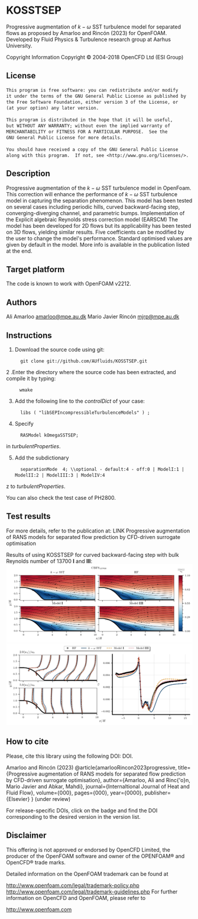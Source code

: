 # KOSSTSEP
Progressive augmentation of $k-\omega$ SST turbulence model for separated flows
as proposed by Amarloo and Rincón (2023) for OpenFOAM.
Developed by Fluid Physics & Turbulence research group at Aarhus University.

Copyright Information
    Copyright © 2004-2018 OpenCFD Ltd (ESI Group)

## License
    This program is free software: you can redistribute and/or modify
    it under the terms of the GNU General Public License as published by
    the Free Software Foundation, either version 3 of the License, or
    (at your option) any later version.

    This program is distributed in the hope that it will be useful,
    but WITHOUT ANY WARRANTY; without even the implied warranty of
    MERCHANTABILITY or FITNESS FOR A PARTICULAR PURPOSE.  See the
    GNU General Public License for more details.

    You should have received a copy of the GNU General Public License
    along with this program.  If not, see <http://www.gnu.org/licenses/>.

## Description
Progressive augmentation of the $k-\omega$ SST turbulence model in OpenFoam.
This correction will enhance the performance of $k-\omega$ SST turbulence model in 
capturing the separation phenomenon. This model has been tested on several cases
including periodic hills, curved backward-facing step, converging-diverging channel, and parametric bumps. 
Implementation of the Explicit algebraic Reynolds stress correction model (EARSCM)
The model has been developed for 2D flows but its applicability has been tested on 3D
flows, yielding similar results.
Five coefficients can be modified by the user to change the model's performance. 
Standard optimised values are given by default in the model.
More info is available in the publication listed at the end.

## Target platform
The code is known to work with OpenFOAM v2212.

## Authors
Ali Amarloo <amarloo@mpe.au.dk>
Mario Javier Rincón <mjrp@mpe.au.dk>

## Instructions

1. Download the source code using git:

         git clone git://github.com/AUfluids/KOSSTSEP.git

2 .Enter the directory where the source code has been extracted, and compile it by typing: 

         wmake

3. Add the following line to the _controlDict_ of your case:

         libs ( "libSEPIncompressibleTurbulenceModels" ) ;

4. Specify

         RASModel kOmegaSSTSEP;

in _turbulentProperties_.

5. Add the subdictionary

         separationMode  4; \\optional - default:4 - off:0 | ModelI:1 | ModelII:2 | ModelIII:3 | ModelIV:4
z
to _turbulentProperties_.


You can also check the test case of PH2800.

## Test results

For more details, refer to the publication at: LINK Progressive augmentation of RANS models for separated flow prediction by CFD-driven surrogate optimisation

Results of using KOSSTSEP for curved backward-facing step with bulk Reynolds number of 13700 **I** and **III**:
![alt text](https://github.com/AUfluids/KOSSTSEP/blob/main/testCases/CBFS13700_KOSSTSEP/contours_comparisonCBFS.jpg)
![alt text](https://github.com/AUfluids/KOSSTSEP/blob/main/testCases/CBFS13700_KOSSTSEP/quantitative_comparison_CBFS.jpg)

## How to cite
Please, cite this library using the following DOI: DOI.

Amarloo and Rincón (2023)
@article{amarlooRincon2023progressive,
  title={Progressive augmentation of RANS models for separated flow prediction by CFD-driven surrogate optimisation},
  author={Amarloo, Ali and Rinc{\'o}n, Mario Javier and Abkar, Mahdi},
  journal={Internaltional Journal of Heat and Fluid Flow},
  volume={000},
  pages={000},
  year={0000},
  publisher={Elsevier}
}
(under review)

For release-specific DOIs, click on the badge and find the DOI corresponding to the desired version in the version list.

## Disclaimer
This offering is not approved or endorsed by OpenCFD Limited, the producer of the OpenFOAM software and owner of the OPENFOAM® and OpenCFD® trade marks.

Detailed information on the OpenFOAM trademark can be found at

http://www.openfoam.com/legal/trademark-policy.php
http://www.openfoam.com/legal/trademark-guidelines.php
For further information on OpenCFD and OpenFOAM, please refer to

http://www.openfoam.com
